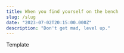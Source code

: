 ```yaml
---
title: When you find yourself on the bench
slug: /slug
date: "2023-07-02T20:15:00.000Z"
description: "Don't get mad, level up."
---
```


Template
